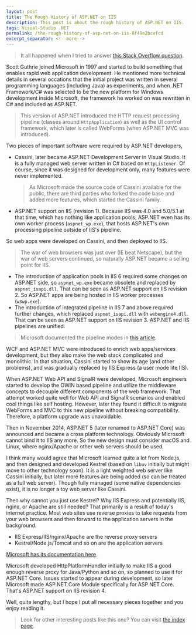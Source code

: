 ```yaml
---
layout: post
title: The Rough History of ASP.NET on IIS
description: This post is about the rough history of ASP.NET on IIS.
tags: Visual-Studio .NET
permalink: /the-rough-history-of-asp-net-on-iis-8f49e2bcefcd
excerpt_separator: <!--more-->
---
```


> It all happened when I tried to answer [this Stack Overflow question](https://stackoverflow.com/questions/35639205/what-is-kestrel-vs-iis-express/46878663#46878663).

Scott Guthrie joined Microsoft in 1997 and started to build something that enables rapid web application development. He mentioned more technical details in several occations that the initial project was written in several programming languages (including Java) as experiments, and when .NET Framework/C# was selected to be the new platform for Windows development inside Microsoft, the framework he worked on was rewritten in C# and included as ASP.NET.
<!--more-->

> This version of ASP.NET introduced the HTTP request processing pipeline (classes around `HttpApplication`) as well as the UI control framework, which later is called WebForms (when ASP.NET MVC was introduced).

Two pieces of important software were required by ASP.NET developers,

* Cassini, later became ASP.NET Development Server in Visual Studio. It is a fully managed web server written in C# based on `HttpListener`. Of course, since it was designed for development only, many features were never implemented.
  
  > As Microsoft made the source code of Cassini available for the public, there are third parties who forked the code base and added more features, which started the Cassini family.

* ASP.NET support on IIS (revision 1). Because IIS was 4.0 and 5.0/5.1 at that time, which has nothing like application pools, ASP.NET even has its own worker process (`aspnet_wp.exe`), that hosts ASP.NET's own processing pipeline outside of IIS's pipeline.

So web apps were developed on Cassini, and then deployed to IIS.

> The war of web browsers was just over (IE beat Netscape), but the war of web servers continued, so naturally ASP.NET became a selling point for IIS.

* The introduction of application pools in IIS 6 required some changes on ASP.NET side, so `aspnet_wp.exe` became obsolete and replaced by `aspnet_isapi.dll`. That can be seen as ASP.NET support on IIS revision 2. So ASP.NET apps are being hosted in IIS worker processes (`w3wp.exe`).
* The introduction of integrated pipeline in IIS 7 and above required further changes, which replaced `aspnet_isapi.dll` with `webengine4.dll`. That can be seen as ASP.NET support on IIS revision 3. ASP.NET and IIS pipelines are unified.

> Microsoft documented the pipeline modes in [this article](https://docs.microsoft.com/iis/application-frameworks/building-and-running-aspnet-applications/aspnet-integration-with-iis#aspnet-integration-architecture).

WCF and ASP.NET MVC were introduced to enrich web apps/services development, but they also make the web stack complicated and monolithic. In that situation, Cassini started to show its age (and other problems), and was gradually replaced by IIS Express (a user mode lite IIS).

When ASP.NET Web API and SignalR were developed, Microsoft engineers started to develop the OWIN based pipeline and utilize the middleware concepts to decouple different components of the web framework. That attempt worked quite well for Web API and SignalR scenarios and enabled cool things like self hosting. However, later they found it difficult to migrate WebForms and MVC to this new pipeline without breaking compatibility. Therefore, a platform upgrade was unavoidable.

Then in November 2014, ASP.NET 5 (later renamed to ASP.NET Core) was announced and became a cross platform technology. Obviously Microsoft cannot bind it to IIS any more. So the new design must consider macOS and Linux, where nginx/Apache or other web servers should be used.

I think many would agree that Microsoft learned quite a lot from Node.js, and then designed and developed Kestrel (based on `libuv` initially but might move to other technology soon). It is a light weighted web server like Cassini initially, but later more features are being added (so can be treated as a full web server). Though fully managed (some native dependencies exist), it is no longer a toy web server like Cassini.

Then why cannot you just use Kestrel? Why IIS Express and potentially IIS, nginx, or Apache are still needed? That primarily is a result of today's internet practice. Most web sites use reverse proxies to take requests from your web browsers and then forward to the application servers in the background.

* IIS Express/IIS/nginx/Apache are the reverse proxy servers
* Kestrel/Node.js/Tomcat and so on are the application servers

[Microsoft has its documentation here](https://docs.microsoft.com/aspnet/core/fundamentals/servers/kestrel).

Microsoft developed HttpPlatformHandler initially to make IIS a good enough reverse proxy for Java/Python and so on, so planned to use it for ASP.NET Core. Issues started to appear during development, so later Microsoft made ASP.NET Core Module specifically for ASP.NET Core. That's ASP.NET support on IIS revision 4.

Well, quite lengthy, but I hope I put all necessary pieces together and you enjoy reading it.

> Look for other interesting posts like this one? You can visit [the index page](/all-in-one-for-the-legends-of-net-materials-43c374a01433).
